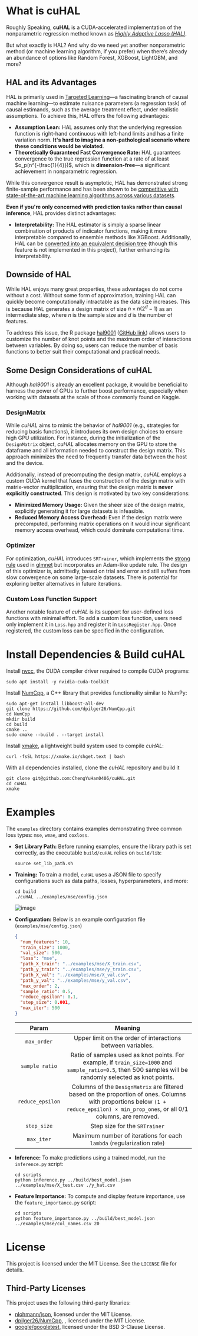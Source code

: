 # What is cuHAL
Roughly Speaking, **cuHAL** is a CUDA-accelerated implementation of the nonparametric regression method known as [*Highly Adaptive Lasso (HAL)*](https://pmc.ncbi.nlm.nih.gov/articles/PMC5662030/).

But what exactly is HAL? And why do we need yet another nonparametric method (or machine learning algorithm, if you prefer) 
when there’s already an abundance of options like Random Forest, XGBoost, LightGBM, and more?

## HAL and its Advantages
HAL is primarily used in [Targeted Learning](https://onlinelibrary.wiley.com/doi/full/10.1155/2014/502678)—a fascinating branch of causal machine learning—to estimate nuisance parameters (a regression task) of causal estimands, 
such as the average treatment effect, under realistic assumptions. To achieve this, HAL offers the following advantages:
- **Assumption Lean:** HAL assumes only that the underlying regression function is right-hand continuous with left-hand limits and has a finite variation norm.
  **It's hard to imagine a non-pathological scenario where these conditions would be violated**. 
- **Theoretically Guaranteed Fast Convergence Rate:** HAL guarantees convergence to the true regression function at a rate of at least $o_p(n^{-\frac{1}{4}})$,
  which is **dimension-free**—a significant achievement in nonparametric regression.
  
While this convergence result is asymptotic, HAL has demonstrated strong finite-sample performance
and has been shown to be [competitive with state-of-the-art machine learning algorithms across various datasets](https://pmc.ncbi.nlm.nih.gov/articles/PMC5662030/).

**Even if you're only concerned with prediction tasks rather than causal inference**, HAL provides distinct advantages:
- **Interpretability:**  The HAL estimator is simply a sparse linear combination of products of indicator functions, making it more interpretable compared
   to ensemble methods like XGBoost. Additionally, HAL can be [converted into an equivalent decision tree](https://par.nsf.gov/servlets/purl/10455952) (though this feature is not implemented in this project),
   further enhancing its interpretability.


## Downside of HAL
While HAL enjoys many great properties, these advantages do not come without a cost. Without some form of approximation,
training HAL can quickly become computationally intractable as the data size increases. This is because HAL generates a design matrix of size
$n \times n(2^{d} - 1)$ as an intermediate step, where $n$ is the sample size and $d$ is the number of features.

To address this issue, the R package [hal9001](https://joss.theoj.org/papers/10.21105/joss.02526.pdf) ([GitHub link](https://github.com/tlverse/hal9001))
allows users to customize the number of knot points and the maximum order of interactions between variables. 
By doing so, users can reduce the number of basis functions to better suit their computational and practical needs.

## Some Design Considerations of cuHAL
Although *hal9001* is already an excellent package, it would be beneficial to harness the power of GPUs to further boost performance,
especially when working with datasets at the scale of those commonly found on Kaggle.

### DesignMatrix
While *cuHAL* aims to mimic the behavior of *hal9001* (e.g., strategies for reducing basis functions), it introduces its own design choices to ensure high GPU utilization.
For instance, during the initialization of the `DesignMatrix` object, *cuHAL* allocates memory on the GPU to store the dataframe and all information needed to construct the
design matrix. This approach minimizes the need to frequently transfer data between the host and the device.

Additionally, instead of precomputing the design matrix, *cuHAL* employs a custom CUDA kernel that fuses the construction of the design matrix with matrix-vector multiplication,
ensuring that the design matrix is **never explicitly constructed**. This design is motivated by two key considerations:

- **Minimized Memory Usage:** Given the sheer size of the design matrix, explicitly generating it for large datasets is infeasible.
- **Reduced Memory Access Overhead:** Even if the design matrix were precomputed, performing matrix operations on it would
  incur significant memory access overhead, which could dominate computational time.

### Optimizer
For optimization, *cuHAL* introduces `SRTrainer`, which implements the [strong rule](https://www.jstatsoft.org/article/view/v106i01)
used in [glmnet](https://github.com/cran/glmnet)
but incorporates an Adam-like update rule. The design of this optimizer is,
admittedly, based on trial and error and still suffers from slow convergence on some large-scale datasets. There is potential for exploring better alternatives in future iterations.

### Custom Loss Function Support
Another notable feature of *cuHAL* is its support for user-defined loss functions with minimal effort. To add a custom loss function, users need only implement it in `Loss.hpp`
and register it in `LossRegister.hpp`. Once registered, the custom loss can be specified in the configuration.

# Install Dependencies & Build cuHAL
Install [nvcc](https://docs.nvidia.com/cuda/cuda-compiler-driver-nvcc/), the CUDA compiler driver required to compile CUDA programs:
```
sudo apt install -y nvidia-cuda-toolkit
```
Install [NumCpp](https://dpilger26.github.io/NumCpp/doxygen/html/index.html), a C++ library that provides functionality similar to NumPy:
```
sudo apt-get install libboost-all-dev
git clone https://github.com/dpilger26/NumCpp.git
cd NumCpp
mkdir build
cd build
cmake ..
sudo cmake --build . --target install
```
Install [xmake](https://xmake.io/#/getting_started), a lightweight build system used to compile *cuHAL*:
```
curl -fsSL https://xmake.io/shget.text | bash
```
With all dependencies installed, clone the *cuHAL* repository and build it
```
git clone git@github.com:ChengYuHan0406/cuHAL.git
cd cuHAL
xmake
```
# Examples
The `examples` directory contains examples demonstrating three common loss types: `mse`, `wmae`, and `coxloss`.
- **Set Library Path:** Before running examples, ensure the library path is set correctly, as the executable `build/cuHAL` relies on `build/lib`:
  ```
  source set_lib_path.sh
  ```
- **Training:** To train a model, `cuHAL` uses a JSON file to specify configurations such as data paths, losses, hyperparameters, and more:
  ```
  cd build
  ./cuHAL ../examples/mse/config.json
  ```
  ![image](https://github.com/ChengYuHan0406/cuHAL/blob/main/train_hal.gif)
  
- **Configuration:** Below is an example configuration file (`examples/mse/config.json`)
  ```json
  {
    "num_features": 10, 
    "train_size": 1000,
    "val_size": 500,
    "loss": "mse",
    "path_X_train": "../examples/mse/X_train.csv",
    "path_y_train": "../examples/mse/y_train.csv",
    "path_X_val": "../examples/mse/X_val.csv",
    "path_y_val": "../examples/mse/y_val.csv",
    "max_order": 2,
    "sample_ratio": 0.5,
    "reduce_epsilon": 0.1,
    "step_size": 0.001,
    "max_iter": 500
  }
  ```
  | Param | Meaning |
  | :----: | :----: |
  | `max_order` | Upper limit on the order of interactions between variables. |
  | `sample ratio` | Ratio of samples used as knot points. For example, if `train_size=1000` and `sample_ratio=0.5`, then 500 samples will be randomly selected as knot points. |
  | `reduce_epsilon` | Columns of the `DesignMatrix` are filtered based on the proportion of ones. Columns with proportions below `(1 + reduce_epsilon) × min_prop_ones`, or all 0/1 columns, are removed. |
  | `step_size` | Step size for the `SRTrainer` |
  | `max_iter` | Maximum number of iterations for each `lambda` (regularization rate) |

- **Inference:** To make predictions using a trained model, run the `inference.py` script:
  ```
  cd scripts
  python inference.py ../build/best_model.json ../examples/mse/X_test.csv ./y_hat.csv
  ```
- **Feature Importance:** To compute and display feature importance, use the `feature_importance.py` script:
  ```
  cd scripts
  python feature_importance.py ../build/best_model.json ../examples/mse/col_names.csv 20
  ```
# License

This project is licensed under the MIT License. See the `LICENSE` file for details.

## Third-Party Licenses
This project uses the following third-party libraries:
- [nlohmann/json](https://github.com/nlohmann/json), licensed under the MIT License.
- [dpilger26/NumCpp](https://github.com/dpilger26/NumCpp), , licensed under the MIT License.
- [google/googletest](https://github.com/google/googletest), licensed under the BSD 3-Clause License.
